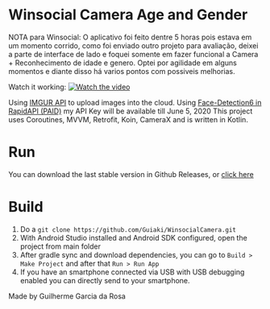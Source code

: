 # Winsocial Camera Age and Gender
NOTA para Winsocial: O aplicativo foi feito dentre 5 horas pois estava em um momento corrido, como foi enviado outro projeto para avaliação, deixei a parte de interface de lado e foquei somente em fazer funcional a Camera + Reconhecimento de idade e genero.
Optei por agilidade em alguns momentos e diante disso há varios pontos com possiveis melhorias.

Watch it working:
[![Watch the video](https://img.youtube.com/vi/hK0Se_Nxb-8/hqdefault.jpg)](https://youtu.be/hK0Se_Nxb-8)

Using [IMGUR API](https://api.imgur.com/oauth2/addclient) to upload images into the cloud.
Using [Face-Detection6 in RapidAPI (PAID)](https://rapidapi.com/inferdo/api/face-detection6) my API Key will be available till June 5, 2020
This project uses Coroutines, MVVM, Retrofit, Koin, CameraX and is written in Kotlin.

# Run
You can download the last stable version in Github Releases, or [click here](https://github.com/Guiaki/WinsocialCamera/releases/download/1.0/app-debug.apk)

# Build

 1. Do a `git clone https://github.com/Guiaki/WinsocialCamera.git`
 2. With Android Studio installed and Android SDK configured, open the project from main folder
 3. After gradle sync and download dependencies, you can go to `Build > Make Project` and after that `Run > Run App`
 4. If you have an smartphone connected via USB with USB debugging enabled you can directly send to your smartphone.

Made by Guilherme Garcia da Rosa
